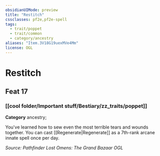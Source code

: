 ```yaml
---
obsidianUIMode: preview
title: "Restitch"
cssclasses: pf2e,pf2e-spell
tags:
  - trait/poppet
  - trait/common
  - category/ancestry
aliases: "Item.3V18G19uexMVe4Mm"
license: OGL
---
```

# Restitch
## Feat 17
### [[cool folder/Important stuff/Bestiary/zz_traits/poppet]]

**Category** ancestry; 




You've learned how to sew even the most terrible tears and wounds together. You can cast [[Regenerate|Regenerate]] as a 7th-rank arcane innate spell once per day.

*Source: Pathfinder Lost Omens: The Grand Bazaar*
*OGL*